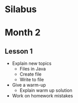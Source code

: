 # Silabus

# Month 2

## Lesson 1
- Explain new topics
  - Files in Java
  - Create file
  - Write to file
- Give a warm-up
  - Explain warm up solution
- Work on homework mistakes

